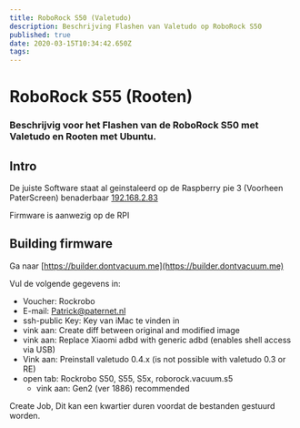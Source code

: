 ```yaml
---
title: RoboRock S50 (Valetudo)
description: Beschrijving Flashen van Valetudo op RoboRock S50
published: true
date: 2020-03-15T10:34:42.650Z
tags: 
---
```


# RoboRock S55 (Rooten)
### Beschrijvig voor het Flashen van de RoboRock S50 met Valetudo en Rooten met Ubuntu.

## Intro
De juiste Software staat al geinstaleerd op de Raspberry pie 3 (Voorheen PaterScreen) benaderbaar [192.168.2.83](192.168.2.83)

Firmware is aanwezig op de RPI

## Building firmware
Ga naar [https://builder.dontvacuum.me](https://builder.dontvacuum.me)

Vul de volgende gegevens in:
* Voucher: Rockrobo
* E-mail: Patrick@paternet.nl
* ssh-public Key: Key van iMac te vinden in
* vink aan: Create diff between original and modified image
* vink aan: Replace Xiaomi adbd with generic adbd (enables shell access via USB)
* Vink aan: Preinstall valetudo 0.4.x (is not possible with valetudo 0.3 or RE)
* open tab: Rockrobo S50, S55, S5x, roborock.vacuum.s5
	* vink aan: Gen2 (ver 1886) recommended
  
Create Job, Dit kan een kwartier duren voordat de bestanden gestuurd worden.